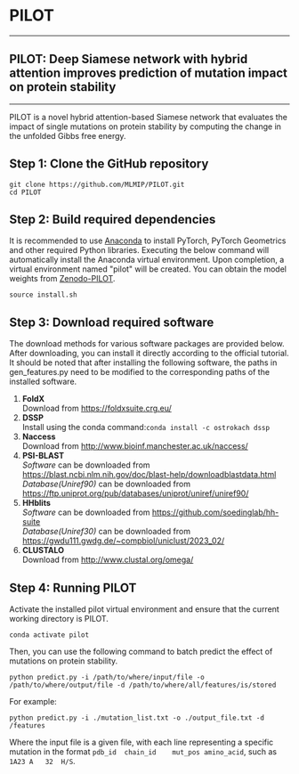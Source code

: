 # PILOT
***
## PILOT: Deep Siamese network with hybrid attention improves prediction of mutation impact on protein stability
***

PILOT is a novel hybrid attention-based Siamese network that evaluates the impact of single mutations on protein stability by computing the change in the unfolded Gibbs free energy. 

## Step 1: Clone the GitHub repository

```commandline
git clone https://github.com/MLMIP/PILOT.git
cd PILOT
```

## Step 2: Build required dependencies
It is recommended to use [Anaconda](https://www.anaconda.com/download#downloads) to install PyTorch, PyTorch Geometrics 
and other required Python libraries. Executing the below command will automatically install the Anaconda virtual 
environment. Upon completion, a virtual environment named "pilot" will be created. You can obtain the model weights
from [Zenodo-PILOT](https://zenodo.org/records/15300032).
```commandline
source install.sh
```

## Step 3: Download required software
The download methods for various software packages are provided below. After downloading, you can install it directly 
according to the official tutorial. It should be noted that after installing the following software, the paths in 
gen_features.py need to be modified to the corresponding paths of the installed software.

1. **FoldX** \
Download from https://foldxsuite.crg.eu/
2. **DSSP**\
Install using the conda command:``conda install -c ostrokach dssp``
3. **Naccess**\
Download from http://www.bioinf.manchester.ac.uk/naccess/
4. **PSI-BLAST**\
*Software* can be downloaded from https://blast.ncbi.nlm.nih.gov/doc/blast-help/downloadblastdata.html  \
*Database(Uniref90)* can be downloaded from https://ftp.uniprot.org/pub/databases/uniprot/uniref/uniref90/
5. **HHblits**\
*Software* can be downloaded from https://github.com/soedinglab/hh-suite \
*Database(Uniref30)* can be downloaded from https://gwdu111.gwdg.de/~compbiol/uniclust/2023_02/
6. **CLUSTALO**\
Download from http://www.clustal.org/omega/


## Step 4: Running PILOT
Activate the installed pilot virtual environment and ensure that the current working directory is PILOT.
```commandline
conda activate pilot
```
Then, you can use the following command to batch predict the effect of mutations on protein stability.
```commandline
python predict.py -i /path/to/where/input/file -o /path/to/where/output/file -d /path/to/where/all/features/is/stored
```
For example:
```commandline
python predict.py -i ./mutation_list.txt -o ./output_file.txt -d /features
```
Where the input file is a given file, with each line representing a specific mutation in the format 
`pdb_id  chain_id    mut_pos amino_acid`, such as `1A23	A	32	H/S`.

